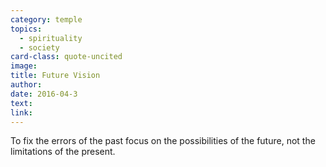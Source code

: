 ```yaml
---
category: temple
topics:
  - spirituality
  - society
card-class: quote-uncited
image:
title: Future Vision
author:
date: 2016-04-3
text:  
link:
---
```

To fix the errors of the past focus on the possibilities of the future, not the limitations of the present.
